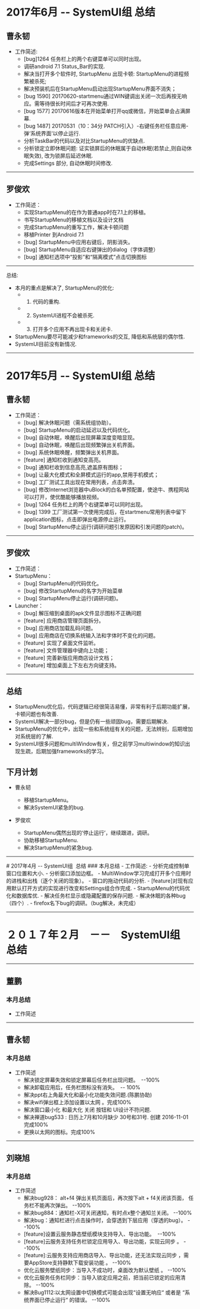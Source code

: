 # 2017年6月 -- SystemUI组 总结
## 曹永韧
  - 工作简述:
    - [bug]1264 任务栏上的两个右键菜单可以同时出现。
    - 调研android 7.1 Status_Bar的实现.
    - 解决当打开多个软件时, StartupMenu 出现卡顿: StartupMenu的进程频繁被杀死;
    - 解决预装机后在StartupMenu启动出现StartupMenu界面不消失；
    - [bug 1590] 20170620-startmenu通过WIN键调出关闭一次后再按无响应。需等待很长时间后才可再次使用.
    - [bug 1577] 20170616版本在开始菜单打开qq或微信，开始菜单会占满屏幕.
    - [bug 1487] 20170531（10：34分 PATCH引入）-右键任务栏任意应用-弹‘系统界面‘以停止运行.
    - 分析TaskBar的代码以及对比StartupMenu的优缺点.
    - 分析锁定立即休眠问题: 证实锁屏后的休眠属于自动休眠(若禁止,则自动休眠失效), 改为锁屏后延迟休眠.
    - 完成Settings 部分, 自动休眠时间修改.
    
<hr>

## 罗俊欢
   - 工作简述：
     - 实现StartupMenu的在作为普通app时在7.1上的移植。 
     - 书写StartupMenu的移植文档以及设计文档
     - 完成StartupMenu的重写工作，解决卡顿问题
     - 移植Printer 到Android 7.1
     - [bug] StartupMenu中应用右键后，阴影消失。
     - [bug] StartupMenu自适应右键弹出的dialog（字体调整）
     - [bug] 通知栏选项中“投影”和“隔离模式”点击切换图标
<hr>

总结:
  - 本月的重点是解决了, StartupMenu的优化:
    - 1. 代码的重构.
    - 2. SystemUI进程不会被杀死.
    - 3. 打开多个应用不再出现卡和关闭卡.
  - StartupMenu要尽可能减少和frameworks的交互, 降低和系统层的偶尔性.
  - SystemUI目前没有新情况.
  
 <hr>
 
# 2017年5月 -- SystemUI组 总结
## 曹永韧
  - 工作简述：
    - [bug] 解决休眠问题（需系统组协助）。
    - [bug] StartupMenu的启动延迟以及代码优化。
    - [bug] 自动休眠，唤醒后出现屏幕深度变暗显现。
    - [bug] 自动休眠，唤醒后出现频繁弹出关机界面。
    - [bug] 系统休眠唤醒，频繁弹出关机界面。
    - [feature] 通知栏收到通知变高亮。
    - [bug] 通知栏收到信息高亮,遮盖原有图标；
    - [bug] 让最大化模式和全屏模式运行的app,禁用手机模式；
    - [bug] 工厂测试工具出现在常用列表，点击奔溃。
    - [bug] 修改Internet浏览器中uBlock的白名单预配置，使途牛、携程网站可以打开，使优酷能够播放视频。
    - [bug] 1264 任务栏上的两个右键菜单可以同时出现。
    - [bug] 1399 工厂测试第一次使用完成后，在startmenu常用列表中留下application图标，点击即弹出电源停止运行。
    - [bug] StartupMenu停止运行(调研问题引发原因和引发问题的patch)。
<hr>

## 罗俊欢
   - 工作简述：
   - StartupMenu：
     - [bug] StartupMenu的代码优化。
     - [bug] 修改StartupMenu的名字为开始菜单
     - [bug] StartupMenu停止运行(调研问题)。
   - Launcher：
     - [bug] 解压缩到桌面的apk文件显示图标不正确问题
     - [feature] 应用商店管理页面拆分。
     - [bug] 应用商店加载乱码问题。
     - [bug] 应用商店在切换系统输入法和字体时不变化的问题。
     - [feature] 实现了桌面文件监听。
     - [feature] 文件管理器中键向上功能；
     - [feature] 完善新版应用商店设计文档；
     - [feature] 增加桌面上下左右方向键支持。
<hr>

## 总结
  - StartupMenu优化后，代码逻辑已经很简洁易懂，非常有利于后期功能扩展，卡顿问题也有改善.
  - SystemUI解决一部分bug，但是仍有一些顽固bug，需要后期解决.
  - StartupMenu的优化中，出现一些和系统组有关的问题，无法辨别，后期增加对系统层的了解.
  - SystemUI很多问题和multiWindow有关，但之前学习multiwindow的知识出现生疏，后期加强frameworks的学习。
  
## 下月计划
  - 曹永韧
    - 移植StartupMenu。
    - 解决SystemUI紧急的bug.
    
  - 罗俊欢
    - StartupMenu偶然出现的‘停止运行’，继续跟进，调研。
    - 协助移植StartupMenu.
    - 解决StartupMenu的紧急bug.

<hr>
# 2017年4月 -- SystemUI组  总结
### 本月总结
  - 工作简述:
    - 分析完成控制单窗口位置和大小.
    - 分析窗口添加边框。
    - MultiWindow学习完成打开多个应用时的进栈和出栈（逐个关闭的现象）。
    - 窗口的拖动代码的分析.
    - [feature]对现有应用默认打开方式的实现进行改变和Settings组合作完成.
    - StartupMenu的代码优化和数据库优.
    - 解决任务栏显示或隐藏配置的保存问题.
    - 解决休眠的各种bug（四个）.
    - firefox名下bug的调研。（bug解决，未完成）
  
<hr>

# ２０１７年２月　－－　SystemUI组　总结
<hr>

## 董鹏

### 本月总结
  - 工作简述
<hr>

## 曹永韧

### 本月总结
  - 工作简述
    - 解决锁定屏幕失效和锁定屏幕后任务栏出现问题。　--100%
    - 解决卸载应用后，任务栏图标没有消失。　-- 100%
    - 解决ppt右上角最大化和最小化功能失效问题.(陈鹏协助)
    - 解决wifi弹出框上添加设置以太网 。完成100%
    - 解决窗口最小化 和最大化 关闭 按钮和 UI设计不符问题.
    - 解决禅道bug533 : 日历上7月和10月缺少 30号和31号.  创建 2016-11-01 完成100%
    - 更换以太网的图标。完成100%
<hr>

## 刘晓旭

### 本月总结
  - 工作简述
    - 解决bug928： alt+f4 弹出关机页面后，再次按下alt + f4关闭该页面， 任务栏不能再次弹出。 --100%
    - 解决bug884：通知栏-X可关闭通知，有时点x整个通知兰关闭。  --100%
    - 解决bug：通知栏进行点击操作时，会穿透到下层应用（穿透的bug）。 --100%
    - [feature]设置云服务静态壁纸模块支持导入、导出功能。  --100%
    - [feature]云服务支持任务栏锁定应用导入、导出功能，实现云同步 。  --100%
    - [feature]:云服务支持应用商店导入、导出功能，还无法实现云同步 ，需要AppStore支持静默下载安装功能 。   --100%
    - 优化云服务壁纸同步：当导入不成功时，桌面改为默认壁纸 。  --100%
    - 优化云服务任务栏同步：当导入锁定应用之前，把当前已锁定的应用清除。  --100%
    - 解决Bug1112:以太网设置中切换模式可能会出现“设置无响应“ 或者是 “系统界面已停止运行“ 的错误。  --100%
